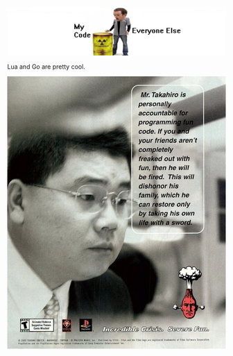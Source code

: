 ![this cool banner is a result of like a 6 year running joke](https://github.com/Benbebop/Benbebop/blob/main/channel_banner.jpg)


Lua and Go are pretty cool.


![Incredible Crisis ad](https://github.com/Benbebop/Benbebop/blob/main/funcode.jpg)
